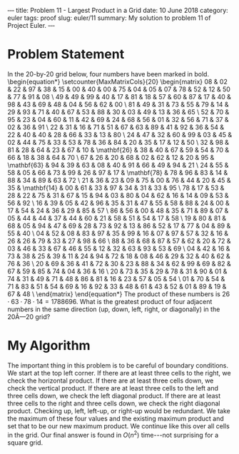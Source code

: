 ‐‐‐
title: Problem 11 - Largest Product in a Grid
date: 10 June 2018
category: euler
tags: proof
slug: euler/11
summary: My solution to problem 11 of Project Euler.
‐‐‐

# Problem Statement

In the 20-by-20 grid below, four numbers have been marked in bold.
\begin{equation*}
	\setcounter{MaxMatrixCols}{20}
	\begin{matrix}
		08 & 02 & 22 & 97 & 38 & 15 & 00 & 40 & 00 & 75 & 04 & 05 & 07 & 78 & 52 & 12 & 50 & 77 & 91 & 08 \\
		49 & 49 & 99 & 40 & 17 & 81 & 18 & 57 & 60 & 87 & 17 & 40 & 98 & 43 & 69 & 48 & 04 & 56 & 62 & 00 \\
		81 & 49 & 31 & 73 & 55 & 79 & 14 & 29 & 93 & 71 & 40 & 67 & 53 & 88 & 30 & 03 & 49 & 13 & 36 & 65 \\
		52 & 70 & 95 & 23 & 04 & 60 & 11 & 42 & 69 & 24 & 68 & 56 & 01 & 32 & 56 & 71 & 37 & 02 & 36 & 91 \\
		22 & 31 & 16 & 71 & 51 & 67 & 63 & 89 & 41 & 92 & 36 & 54 & 22 & 40 & 40 & 28 & 66 & 33 & 13 & 80 \\
		24 & 47 & 32 & 60 & 99 & 03 & 45 & 02 & 44 & 75 & 33 & 53 & 78 & 36 & 84 & 20 & 35 & 17 & 12 & 50 \\
		32 & 98 & 81 & 28 & 64 & 23 & 67 & 10 & \mathbf{26} & 38 & 40 & 67 & 59 & 54 & 70 & 66 & 18 & 38 & 64 & 70 \\
		67 & 26 & 20 & 68 & 02 & 62 & 12 & 20 & 95 & \mathbf{63} & 94 & 39 & 63 & 08 & 40 & 91 & 66 & 49 & 94 & 21 \\
		24 & 55 & 58 & 05 & 66 & 73 & 99 & 26 & 97 & 17 & \mathbf{78} & 78 & 96 & 83 & 14 & 88 & 34 & 89 & 63 & 72 \\
		21 & 36 & 23 & 09 & 75 & 00 & 76 & 44 & 20 & 45 & 35 & \mathbf{14} & 00 & 61 & 33 & 97 & 34 & 31 & 33 & 95 \\
		78 & 17 & 53 & 28 & 22 & 75 & 31 & 67 & 15 & 94 & 03 & 80 & 04 & 62 & 16 & 14 & 09 & 53 & 56 & 92 \\
		16 & 39 & 05 & 42 & 96 & 35 & 31 & 47 & 55 & 58 & 88 & 24 & 00 & 17 & 54 & 24 & 36 & 29 & 85 & 57 \\
		86 & 56 & 00 & 48 & 35 & 71 & 89 & 07 & 05 & 44 & 44 & 37 & 44 & 60 & 21 & 58 & 51 & 54 & 17 & 58 \\
		19 & 80 & 81 & 68 & 05 & 94 & 47 & 69 & 28 & 73 & 92 & 13 & 86 & 52 & 17 & 77 & 04 & 89 & 55 & 40 \\
		04 & 52 & 08 & 83 & 97 & 35 & 99 & 16 & 07 & 97 & 57 & 32 & 16 & 26 & 26 & 79 & 33 & 27 & 98 & 66 \\
		88 & 36 & 68 & 87 & 57 & 62 & 20 & 72 & 03 & 46 & 33 & 67 & 46 & 55 & 12 & 32 & 63 & 93 & 53 & 69 \\
		04 & 42 & 16 & 73 & 38 & 25 & 39 & 11 & 24 & 94 & 72 & 18 & 08 & 46 & 29 & 32 & 40 & 62 & 76 & 36 \\
		20 & 69 & 36 & 41 & 72 & 30 & 23 & 88 & 34 & 62 & 99 & 69 & 82 & 67 & 59 & 85 & 74 & 04 & 36 & 16 \\
		20 & 73 & 35 & 29 & 78 & 31 & 90 & 01 & 74 & 31 & 49 & 71 & 48 & 86 & 81 & 16 & 23 & 57 & 05 & 54 \\
		01 & 70 & 54 & 71 & 83 & 51 & 54 & 69 & 16 & 92 & 33 & 48 & 61 & 43 & 52 & 01 & 89 & 19 & 67 & 48 \\
	\end{matrix}
\end{equation*}
The product of these numbers is $26 \cdot 63 \cdot 78 \cdot 14 = 1788696$.
What is the greatest product of four adjacent numbers in the same direction (up, down, left, right, or diagonally) in the 20Ã—20 grid?

# My Algorithm

The important thing in this problem is to be careful of boundary conditions.
We start at the top left corner.
If there are at least three cells to the right, we check the horizontal product.
If there are at least three cells down, we check the vertical product.
If there are at least three cells to the left and three cells down, we check the left diagonal product.
If there are at least three cells to the right and three cells down, we check the right diagonal product.
Checking up, left, left-up, or right-up would be redundant.
We take the maximum of these four values and the existing maximum product and set that to be our new maximum product.
We continue like this over all cells in the grid.
Our final answer is found in $O(n^2)$ time---not surprising for a square grid.